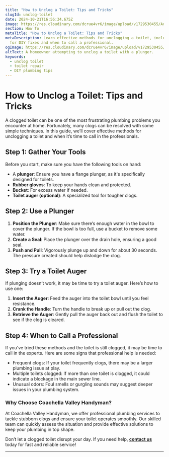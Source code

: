 ```yaml
---
title: "How to Unclog a Toilet: Tips and Tricks"
slugId: unclog-toilet
date: 2024-10-21T16:56:34.675Z
image: https://res.cloudinary.com/dcrue4vr6/image/upload/v1729530455/AdobeStock_780957159.jpg
section: How To
metaTitle: "How to Unclog a Toilet: Tips and Tricks"
metaDescription: Learn effective methods for unclogging a toilet, including tips
  for DIY fixes and when to call a professional.
ogImage: https://res.cloudinary.com/dcrue4vr6/image/upload/v1729530455/AdobeStock_780957159.jpg
altText: A homeowner attempting to unclog a toilet with a plunger.
keywords:
  - unclog toilet
  - toilet repair
  - DIY plumbing tips
---
```

# How to Unclog a Toilet: Tips and Tricks

A clogged toilet can be one of the most frustrating plumbing problems you encounter at home. Fortunately, many clogs can be resolved with some simple techniques. In this guide, we’ll cover effective methods for unclogging a toilet and when it’s time to call in the professionals.

## Step 1: Gather Your Tools

Before you start, make sure you have the following tools on hand:
- A **plunger**: Ensure you have a flange plunger, as it's specifically designed for toilets.
- **Rubber gloves**: To keep your hands clean and protected.
- **Bucket**: For excess water if needed.
- **Toilet auger (optional)**: A specialized tool for tougher clogs.

## Step 2: Use a Plunger

1. **Position the Plunger**: Make sure there’s enough water in the bowl to cover the plunger. If the bowl is too full, use a bucket to remove some water.
2. **Create a Seal**: Place the plunger over the drain hole, ensuring a good seal.
3. **Push and Pull**: Vigorously plunge up and down for about 30 seconds. The pressure created should help dislodge the clog.

## Step 3: Try a Toilet Auger

If plunging doesn’t work, it may be time to try a toilet auger. Here’s how to use one:

1. **Insert the Auger**: Feed the auger into the toilet bowl until you feel resistance.
2. **Crank the Handle**: Turn the handle to break up or pull out the clog.
3. **Retrieve the Auger**: Gently pull the auger back out and flush the toilet to see if the clog is cleared.

## Step 4: When to Call a Professional

If you’ve tried these methods and the toilet is still clogged, it may be time to call in the experts. Here are some signs that professional help is needed:
- Frequent clogs: If your toilet frequently clogs, there may be a larger plumbing issue at play.
- Multiple toilets clogged: If more than one toilet is clogged, it could indicate a blockage in the main sewer line.
- Unusual odors: Foul smells or gurgling sounds may suggest deeper issues in your plumbing system.

### Why Choose Coachella Valley Handyman?

At Coachella Valley Handyman, we offer professional plumbing services to tackle stubborn clogs and ensure your toilet operates smoothly. Our skilled team can quickly assess the situation and provide effective solutions to keep your plumbing in top shape.

Don’t let a clogged toilet disrupt your day. If you need help, **[contact us](/#contact)** today for fast and reliable service!

---
